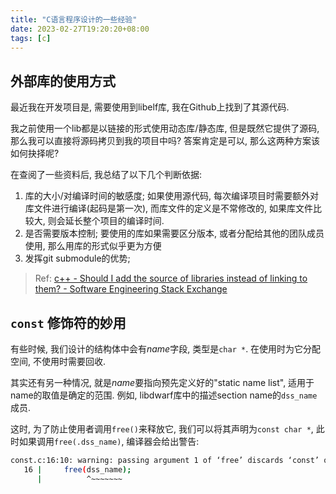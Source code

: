 ```yaml
---
title: "C语言程序设计的一些经验"
date: 2023-02-27T19:20:20+08:00
tags: [c]
---
```








## 外部库的使用方式
最近我在开发项目是, 需要使用到libelf库, 我在Github上找到了其源代码.

我之前使用一个lib都是以链接的形式使用动态库/静态库, 但是既然它提供了源码, 那么我可以直接将源码拷贝到我的项目中吗? 答案肯定是可以, 那么这两种方案该如何抉择呢?

在查阅了一些资料后, 我总结了以下几个判断依据:

1. 库的大小/对编译时间的敏感度; 如果使用源代码, 每次编译项目时需要额外对库文件进行编译(起码是第一次), 而库文件的定义是不常修改的, 如果库文件比较大, 则会延长整个项目的编译时间.
2. 是否需要版本控制; 要使用的库如果需要区分版本, 或者分配给其他的团队成员使用, 那么用库的形式似乎更为方便
3. 发挥git submodule的优势;





> Ref: [c++ - Should I add the source of libraries instead of linking to them? - Software Engineering Stack Exchange](https://softwareengineering.stackexchange.com/questions/313907/should-i-add-the-source-of-libraries-instead-of-linking-to-them)





## `const` 修饰符的妙用

有些时候, 我们设计的结构体中会有*name*字段, 类型是`char *`. 在使用时为它分配空间, 不使用时需要回收.

其实还有另一种情况, 就是*name*要指向预先定义好的"static name list", 适用于name的取值是确定的范围. 例如, libdwarf库中的描述section name的`dss_name` 成员.

这时, 为了防止使用者调用`free()`来释放它, 我们可以将其声明为`const char *`, 此时如果调用`free(.dss_name)`, 编译器会给出警告:

```sh
const.c:16:10: warning: passing argument 1 of ‘free’ discards ‘const’ qualifier from pointer target type [-Wdiscarded-qualifiers]         
   16 |     free(dss_name);             
      |          ^~~~~~~~  
```



